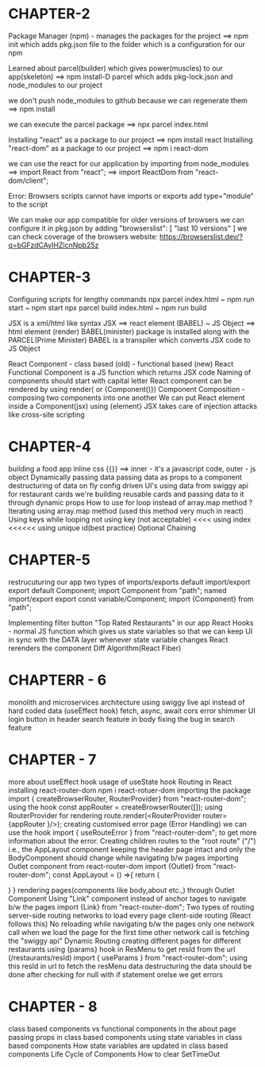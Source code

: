 # CHAPTER-2
Package Manager (npm) - manages the packages for the project
    ==> npm init
    which adds pkg.json file to the folder which is a configuration for our npm

Learned about parcel(builder) which gives power(muscles) to our app(skeleton)
    ==> npm install-D parcel
    which adds pkg-lock.json and node_modules to our project

we don't push node_modules to github because we can regenerate them
    ==> npm install

we can execute the parcel package
    ==> npx parcel index.html

Installing "react" as a package to our project
    ==> npm install react
Installing "react-dom" as a package to our project
    ==> npm i react-dom

we can use the react for our application by importing from node_modules
    ==> import React from "react";
    ==> import ReactDom from "react-dom/client";

Error: Browsers scripts cannot have imports or exports
    add type="module" to the script
    <script type="module" src="./app.js"></script>

We can make our app compatible for older versions of browsers 
    we can configure  it in pkg.json by adding
        "browserslist": [
                "last 10 versions"
         ]
    we can check coverage of the browsers website: https://browserslist.dev/?q=bGFzdCAyIHZlcnNpb25z


# CHAPTER-3
Configuring scripts for lengthy commands
    npx parcel index.html ~ npm run start ~ npm start
    npx parcel build index.html ~ npm run build

JSX is a xml/html like syntax
    JSX ==> react element (BABEL) ~ JS Object ==> html element (render)
    BABEL(minister) package is installed along with the PARCEL(Prime Minister)
    BABEL is a transpiler which converts JSX code to JS Object

React Component
    - class based (old)
    - functional based (new) 
    React Functional Component is a JS function which returns JSX code
    Naming of components should start with capital letter
    React component can be rendered by using render(<Component/> or {Component()})
    Component Composition - composing two components into one another
    We can put React element inside a Component(jsx) using {element}
    JSX takes care of injection attacks like cross-site scripting 

# CHAPTER-4
building a food app
inline css  {{}} ==> inner - it's a javascript code, outer - js object
Dynamically passing data
    passing data as props to a component 
    destructuring of data on fly
config driven UI's
using data from swiggy api for restaurant cards
we're building reusable cards and passing data to it through dynamic props
How to use for loop instead of array.map method ?
Iterating using array.map method (used this method very much in react)
Using keys while looping
    not using key (not acceptable) <<<< using index <<<<<< using unique id(best practice)
Optional Chaining

# CHAPTER-5
restrucuturing our app
two types of imports/exports
    default import/export
        export default Component;
        import Component from "path";
    named import/export
        export const variable/Component;
        import {Component} from "path";

Implementing filter button "Top Rated Restaurants" in our app
React Hooks - normal JS function which gives us state variables so that 
we can keep UI in sync with the DATA layer
whenever state variable changes React rerenders the component
Diff Algorithm(React Fiber)


# CHAPTERR - 6
monolith and microservices architecture
using swiggy live api instead of hard coded data (useEffect hook)
fetch, async, await
cors error
shimmer UI
login button in header
search feature in body 
fixing the bug in search feature

# CHAPTER - 7
more about useEffect hook
usage of useState hook
Routing in React
installing react-router-dom
    npm i react-rotuer-dom
importing the package
    import { createBrowserRouter, RouterProvider} from "react-router-dom";
using the hook
    const appRouter = createBrowserRouter([]);
using RouterProvider for rendering
    route.render(<RouterProvider router={appRouter }/>);
creating customised error page (Error Handling)
    we can use the hook import { useRouteError } from "react-router-dom"; to get more information 
    about the error.
Creating children routes to the "root route" ("/") i.e., the AppLayout component
    keeping the header page intact and only the BodyComponent should change while navigating b/w pages
    importing Outlet component from react-router-dom
        import {Outlet} from "react-router-dom";
        const AppLayout = () =>{
            return (
                <div>
                    <HeaderComponent/>
                    <Outlet/> 
                </div>
            )
        }
        rendering pages(components like body,about etc.,) through Outlet Component
Using "Link" component instead of anchor tages to navigate b/w the pages
    import {Link} from "react-router-dom";
Two types of routing
    server-side routing
        networks to load every page
    client-side routing (React follows this)
        No reloading while navigating b/w the pages
        only one network call when we load the page for the first time
        other network call is fetching the "swiggy api"
Dynamic Routing
    creating different pages for different restaurants
    using {params} hook in ResMenu to get resId from the url (/restaurants/resId)
        import { useParams } from "react-router-dom";
    using this resId in url to fetch the resMenu data
    destructuring the data should be done after checking for null with if statement orelse we get errors

# CHAPTER - 8
class based components vs functional components in the about page
passing props in class based components
using state variables in class based components
How state variables are updated in class based components
Life Cycle of Components
How to clear SetTimeOut



 